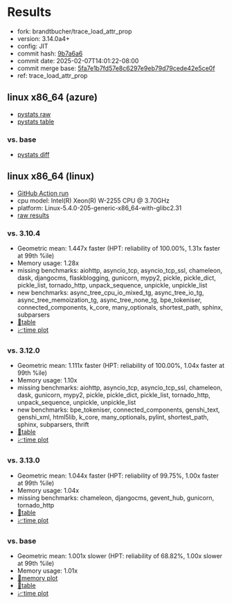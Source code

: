 # Results

- fork: brandtbucher/trace_load_attr_prop
- version: 3.14.0a4+
- config: JIT
- commit hash: [9b7a6a6](https://github.com/brandtbucher/cpython/commit/9b7a6a6)
- commit date: 2025-02-07T14:01:22-08:00
- commit merge base: [5fa7e1b7fd57e8c6297e9eb79d79cede42e5ce0f](https://github.com/python/cpython/commit/5fa7e1b7fd57e8c6297e9eb79d79cede42e5ce0f)
- ref: trace_load_attr_prop

## linux x86_64 (azure)

- [pystats raw](bm-20250207-azure-x86_64-brandtbucher-trace_load_attr_prop-3.14.0a4%2B-9b7a6a6-pystats.json)
- [pystats table](bm-20250207-azure-x86_64-brandtbucher-trace_load_attr_prop-3.14.0a4%2B-9b7a6a6-pystats.md)

### vs. base

- [pystats diff](bm-20250207-azure-x86_64-brandtbucher-trace_load_attr_prop-3.14.0a4%2B-9b7a6a6-pystats-vs-base.md)

## linux x86_64 (linux)

- [GitHub Action run](https://github.com/faster-cpython/benchmarking/actions/runs/13210442412)
- cpu model: Intel(R) Xeon(R) W-2255 CPU @ 3.70GHz
- platform: Linux-5.4.0-205-generic-x86_64-with-glibc2.31
- [raw results](bm-20250207-linux-x86_64-brandtbucher-trace_load_attr_prop-3.14.0a4%2B-9b7a6a6.json)

### vs. 3.10.4

- Geometric mean: 1.447x faster (HPT: reliability of 100.00%, 1.31x faster at 99th %ile)
- Memory usage: 1.28x
- missing benchmarks: aiohttp, asyncio_tcp, asyncio_tcp_ssl, chameleon, dask, djangocms, flaskblogging, gunicorn, mypy2, pickle, pickle_dict, pickle_list, tornado_http, unpack_sequence, unpickle, unpickle_list
- new benchmarks: async_tree_cpu_io_mixed_tg, async_tree_io_tg, async_tree_memoization_tg, async_tree_none_tg, bpe_tokeniser, connected_components, k_core, many_optionals, shortest_path, sphinx, subparsers
- [📄table](bm-20250207-linux-x86_64-brandtbucher-trace_load_attr_prop-3.14.0a4%2B-9b7a6a6-vs-3.10.4.md)
- [📈time plot](bm-20250207-linux-x86_64-brandtbucher-trace_load_attr_prop-3.14.0a4%2B-9b7a6a6-vs-3.10.4.svg)

### vs. 3.12.0

- Geometric mean: 1.111x faster (HPT: reliability of 100.00%, 1.04x faster at 99th %ile)
- Memory usage: 1.10x
- missing benchmarks: aiohttp, asyncio_tcp, asyncio_tcp_ssl, chameleon, dask, gunicorn, mypy2, pickle, pickle_dict, pickle_list, tornado_http, unpack_sequence, unpickle, unpickle_list
- new benchmarks: bpe_tokeniser, connected_components, genshi_text, genshi_xml, html5lib, k_core, many_optionals, pylint, shortest_path, sphinx, subparsers, thrift
- [📄table](bm-20250207-linux-x86_64-brandtbucher-trace_load_attr_prop-3.14.0a4%2B-9b7a6a6-vs-3.12.0.md)
- [📈time plot](bm-20250207-linux-x86_64-brandtbucher-trace_load_attr_prop-3.14.0a4%2B-9b7a6a6-vs-3.12.0.svg)

### vs. 3.13.0

- Geometric mean: 1.044x faster (HPT: reliability of 99.75%, 1.00x faster at 99th %ile)
- Memory usage: 1.04x
- missing benchmarks: chameleon, djangocms, gevent_hub, gunicorn, tornado_http
- [📄table](bm-20250207-linux-x86_64-brandtbucher-trace_load_attr_prop-3.14.0a4%2B-9b7a6a6-vs-3.13.0.md)
- [📈time plot](bm-20250207-linux-x86_64-brandtbucher-trace_load_attr_prop-3.14.0a4%2B-9b7a6a6-vs-3.13.0.svg)

### vs. base

- Geometric mean: 1.001x slower (HPT: reliability of 68.82%, 1.00x slower at 99th %ile)
- Memory usage: 1.01x
- [🧠memory plot](bm-20250207-linux-x86_64-brandtbucher-trace_load_attr_prop-3.14.0a4%2B-9b7a6a6-vs-base-mem.svg)
- [📄table](bm-20250207-linux-x86_64-brandtbucher-trace_load_attr_prop-3.14.0a4%2B-9b7a6a6-vs-base.md)
- [📈time plot](bm-20250207-linux-x86_64-brandtbucher-trace_load_attr_prop-3.14.0a4%2B-9b7a6a6-vs-base.svg)

